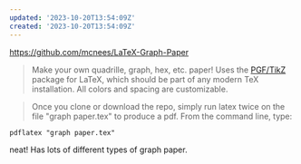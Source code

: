 ```yaml
---
updated: '2023-10-20T13:54:09Z'
created: '2023-10-20T13:54:09Z'
---
```

https://github.com/mcnees/LaTeX-Graph-Paper

> Make your own quadrille, graph, hex, etc. paper! Uses the [PGF/TikZ](https://en.wikipedia.org/wiki/PGF/TikZ) package for LaTeX, which should be part of any modern TeX installation. All colors and spacing are customizable.

> Once you clone or download the repo, simply run latex twice on the file "graph paper.tex" to produce a pdf. From the command line, type:

```
pdflatex "graph paper.tex"
```

neat! Has lots of different types of graph paper.